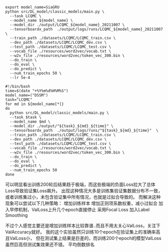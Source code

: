 ```shell script
export model_name=SiaGRU
python src/DL_model/classic_models/main.py \
  --task LCQMC \
  --model_name ${model_name} \
  --model_dir ./output/LCQMC_${model_name}_20211007 \
  --tensorboardx_path  ./output/logs/runs/LCQMC_${model_name}_20211007  \
  --train_path ./datasets/LCQMC/LCQMC_train.csv \
  --dev_path ./datasets/LCQMC/LCQMC_dev.csv \
  --test_path ./datasets/LCQMC/LCQMC_test.csv \
  --vocab_file ./resources/word2vec/vocab.txt \
  --w2v_file ./resources/word2vec/token_vec_300.bin \
  --do_train \
  --do_eval \
  --do_predict \
  --num_train_epochs 50 \
  --lr 5e-4 
```

```shell script
#!/bin/bash
time=$(date "+%Y%m%d%H%M%S")
model_name=("DSSM")
task="LCQMC"
for md in ${model_name[*]}
do
  python src/DL_model/classic_models/main.py \
  --task $task \
  --model_name $md \
  --model_dir ./output/"${task}_${md}_${time}" \
  --tensorboardx_path  ./output/logs/runs/"${task}_${md}_${time}"  \
  --train_path ./datasets/LCQMC/LCQMC_train.csv \
  --dev_path ./datasets/LCQMC/LCQMC_dev.csv \
  --test_path ./datasets/LCQMC/LCQMC_test.csv \
  --vocab_file ./resources/word2vec/vocab.txt \
  --w2v_file ./resources/word2vec/token_vec_300.bin \
  --do_train \
  --do_eval \
  --do_predict \
  --num_train_epochs 50
done
```

可以明显看出训练200轮后结果趋于极端，而这些极端的负面Loss拉大了总体Loss导致验证集Loss飙升。
出现这种情况大多是训练集验证集数据分布不一致，或者训练集过小，未包含验证集中所有情况，也就是过拟合导致的。
而解决这种现象可以尝试以下几种策略：
增加训练样本
增加正则项系数权重，减小过拟合
加入早停机制，ValLoss上升几个epoch直接停止
采用Focal Loss
加入Label Smoothing

不过个人感觉主要还是增加训练样本比较靠谱..而且不用太关心ValLoss，关注下ValAccuracy就好。
我的这个实验虽然只训练10个epoch在验证集上的准确率高且ValLoss小，
但在测试集上结果是巨差的，而训练200个epoch的模型ValLoss虽然巨高但测试集效果还不错。
平均倒数排名